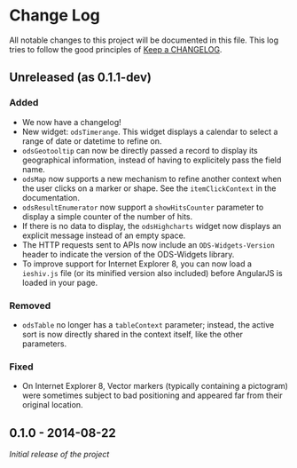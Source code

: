 # Change Log
All notable changes to this project will be documented in this file.
This log tries to follow the good principles of [Keep a CHANGELOG](http://keepachangelog.com/).

## Unreleased (as 0.1.1-dev)
### Added
- We now have a changelog!
- New widget: `odsTimerange`. This widget displays a calendar to select a range
of date or datetime to refine on.
- `odsGeotooltip` can now be directly passed a record to display its geographical
information, instead of having to explicitely pass the field name.
- `odsMap` now supports a new mechanism to refine another context when the user
clicks on a marker or shape. See the `itemClickContext` in the documentation.
- `odsResultEnumerator` now support a `showHitsCounter` parameter to display
a simple counter of the number of hits.
- If there is no data to display, the `odsHighcharts` widget now displays an
explicit message instead of an empty space.
- The HTTP requests sent to APIs now include an `ODS-Widgets-Version` header to indicate
the version of the ODS-Widgets library.
- To improve support for Internet Explorer 8, you can now load a `ieshiv.js` file (or its minified version also included)
before AngularJS is loaded in your page.

### Removed
- `odsTable` no longer has a `tableContext` parameter; instead, the active sort is
now directly shared in the context itself, like the other parameters.

### Fixed
- On Internet Explorer 8, Vector markers (typically containing a pictogram) were sometimes subject to
bad positioning and appeared far from their original location.


## 0.1.0 - 2014-08-22
*Initial release of the project*
